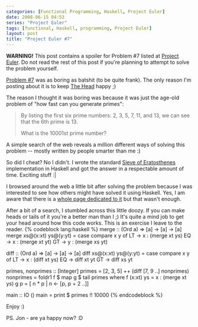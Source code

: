 ```yaml
---
categories: [Functional Programming, Haskell, Project Euler]
date: 2008-06-15 04:53
series: "Project Euler"
tags: [functional, Haskell, programming, Project Euler]
layout: post
title: "Project Euler #7"
---
```

<strong>WARNING!</strong> This post contains a spoiler for Problem #7 listed at <a href="http://projecteuler.net/" title="Project Euler">Project Euler</a>. Do not read the rest of this post if you're planning to attempt to solve the problem yourself.

<!--more-->

<a href="http://projecteuler.net/index.php?section=problems&id=7">Problem #7</a> was as boring as batshit (to be quite frank). The only reason I'm posting about it is to keep <a href="http://berkshirehunt.com/" title="Berkshire Hunt">The Head</a> happy ;)

The reason I thought it was boring was because it was just the age-old problem of "how fast can you generate primes":<blockquote><p>
By listing the first six prime numbers: 2, 3, 5, 7, 11, and 13, we can see that the 6th prime is 13.

What is the 10001st prime number?</p></blockquote>
A simple search of the web reveals a million different ways of solving this problem -- mostly written by people smarter than me :)

So did I cheat? No I didn't. I wrote the standard <a href="http://en.wikipedia.org/wiki/Sieve_of_Eratosthenes" title="Sieve of Eratosthenes">Sieve of Eratosthenes</a> implementation in Haskell and got the answer in a respectable amount of time. Exciting stuff :|

I browsed around the web a little bit after solving the problem because I was interested to see how others might have solved it using Haskell. Yes, I am aware that there is a <a href="" title="">whole page dedicated to it</a> but that wasn't enough.

After a bit of a search, I stumbled across this little doozy. If you can make heads or tails of it you're a better man than I ;) It's quite a mind job to get your head around how this code works. This is an exercise I leave to the reader.
{% codeblock lang:haskell %}
merge :: (Ord a) => [a] -> [a] -> [a]
merge xs@(x:xt) ys@(y:yt) =
  case compare x y of
    LT -> x : (merge xt ys)
    EQ -> x : (merge xt yt)
    GT -> y : (merge xs yt)

diff :: (Ord a) => [a] -> [a] -> [a]
diff xs@(x:xt) ys@(y:yt) =
  case compare x y of
    LT -> x : (diff xt ys)
    EQ -> diff xt yt
    GT -> diff xs yt

primes, nonprimes :: [Integer]
primes    = [2, 3, 5] ++ (diff [7, 9 ..] nonprimes)
nonprimes = foldr1 f $ map g $ tail primes
  where
    f (x:xt) ys = x : (merge xt ys)
    g p         = [ n * p | n <- [p, p + 2 ..]]

main :: IO ()
main = print $ primes !! 10000
{% endcodeblock %}

Enjoy :)

PS. Jon - are ya happy now? :D
